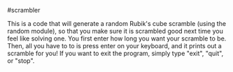 #scrambler

This is a code that will generate a random Rubik's cube scramble (using the random module), so that you make sure it is scrambled good next time you feel like solving one.
You first enter how long you want your scramble to be.
Then, all you have to to is press enter on your keyboard, and it prints out a scramble for you!
If you want to exit the program, simply type "exit", "quit", or "stop".
